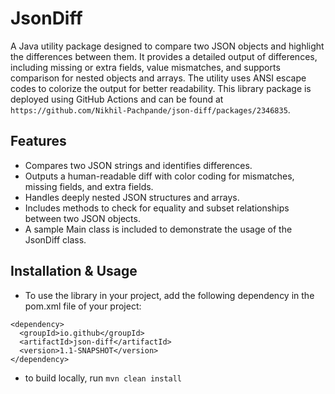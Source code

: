 # JsonDiff
A Java utility package designed to compare two JSON objects and highlight the differences between them. It provides a detailed output of differences, including missing or extra fields, value mismatches, and supports comparison for nested objects and arrays. The utility uses ANSI escape codes to colorize the output for better readability.
This library package is deployed using GitHub Actions and can be found at ```https://github.com/Nikhil-Pachpande/json-diff/packages/2346835```.

## Features
- Compares two JSON strings and identifies differences.
- Outputs a human-readable diff with color coding for mismatches, missing fields, and extra fields.
- Handles deeply nested JSON structures and arrays.
- Includes methods to check for equality and subset relationships between two JSON objects.
- A sample Main class is included to demonstrate the usage of the JsonDiff class.

## Installation & Usage
- To use the library in your project, add the following dependency in the pom.xml file of your project:
```
<dependency>
  <groupId>io.github</groupId>
  <artifactId>json-diff</artifactId>
  <version>1.1-SNAPSHOT</version>
</dependency>
```
- to build locally, run ```mvn clean install```
